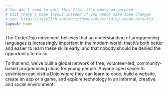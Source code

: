 ```yaml
---
# You don't need to edit this file, it's empty on purpose.
# Edit theme's home layout instead if you wanna make some changes
# See: https://jekyllrb.com/docs/themes/#overriding-theme-defaults
layout: home
---
```


The CoderDojo movement believes that an understanding of programming languages is increasingly important in the modern world, that it’s both better and easier to learn these skills early, and that nobody should be denied the opportunity to do so.


To that end, we’ve built a global network of free, volunteer-led, community-based programming clubs for young people. Anyone aged seven to seventeen can visit a Dojo where they can learn to code, build a website, create an app or a game, and explore technology in an informal, creative, and social environment.